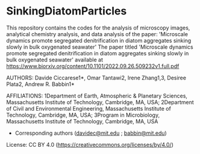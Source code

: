 # SinkingDiatomParticles


This repository contains the codes for the analysis of microscopy images, analytical chemistry analysis, and data analysis of the paper: 'Microscale dynamics promote segregated denitrification in diatom aggregates sinking slowly in bulk oxygenated seawater' The paper titled 'Microscale dynamics promote segregated denitrification in diatom aggregates sinking slowly in bulk oxygenated seawater' available at https://www.biorxiv.org/content/10.1101/2022.09.26.509232v1.full.pdf

AUTHORS: Davide Ciccarese1*, Omar Tantawi2, Irene Zhang1,3, Desiree Plata2, Andrew R. Babbin1*

AFFILIATIONS: 1Department of Earth, Atmospheric & Planetary Sciences, Massachusetts Institute of Technology, Cambridge, MA, USA; 2Department of Civil and Environmental Engineering, Massachusetts Institute of Technology, Cambridge, MA, USA; 3Program in Microbiology, Massachusetts Institute of Technology, Cambridge, MA, USA

* Corresponding authors (davidec@mit.edu ; babbin@mit.edu)

License: CC BY 4.0 (https://creativecommons.org/licenses/by/4.0/)





